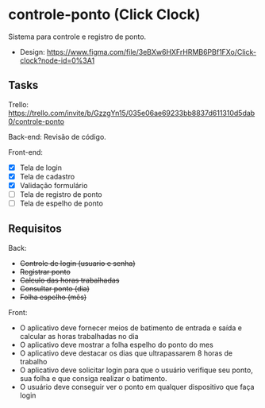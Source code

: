 # controle-ponto (Click Clock)
Sistema para controle e registro de ponto.

* Design: https://www.figma.com/file/3eBXw6HXFrHRMB6PBf1FXo/Click-clock?node-id=0%3A1 

## Tasks

Trello: https://trello.com/invite/b/GzzgYn15/035e06ae69233bb8837d611310d5dab0/controle-ponto

Back-end: Revisão de código.

Front-end:
 - [X] Tela de login
 - [X] Tela de cadastro
 - [X] Validação formulário
 - [ ] Tela de registro de ponto
 - [ ] Tela de espelho de ponto

## Requisitos

Back:
* ~~Controle de login (usuario e senha)~~
* ~~Registrar ponto~~
* ~~Calculo das horas trabalhadas~~
* ~~Consultar ponto (dia)~~
* ~~Folha espelho (mês)~~

Front:
* O aplicativo deve fornecer meios de batimento de entrada e saída e calcular as horas trabalhadas no dia
* O aplicativo deve mostrar a folha espelho do ponto do mes
* O aplicativo deve destacar os dias que ultrapassarem 8 horas de trabalho
* O aplicativo deve solicitar login para que o usuário verifique seu ponto, sua folha e que consiga realizar o batimento.
* O usuário deve conseguir ver o ponto em qualquer dispositivo que faça login

